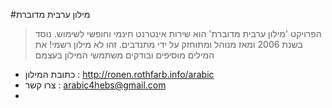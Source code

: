 #מילון ערבית מדוברת
> הפרויקט 'מילון ערבית מדוברת' הוא שירות אינטרנט חינמי וחופשי לשימוש. נוסד בשנת 2006 ומאז מנוהל ומתוחזק על ידי מתנדבים. זהו לא מילון רשמי! את המילים מוסיפים ובודקים משתמשי המילון בעצמם

* כתובת המילון : http://ronen.rothfarb.info/arabic
* צרו קשר : arabic4hebs@gmail.com
*
